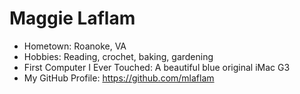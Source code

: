 # Maggie Laflam

<!-- ![Path to an image](myphoto.jpg) -->

- Hometown: Roanoke, VA
- Hobbies: Reading, crochet, baking, gardening
- First Computer I Ever Touched: A beautiful blue original iMac G3
- My GitHub Profile: https://github.com/mlaflam

